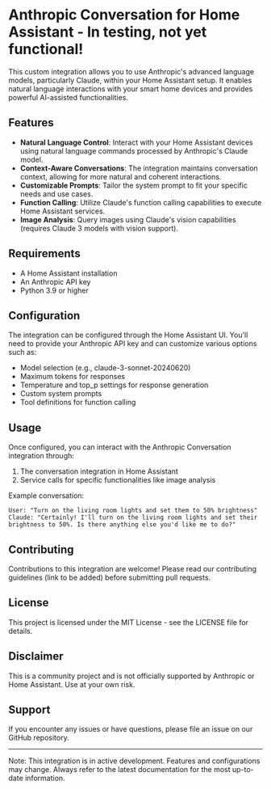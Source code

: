 # Anthropic Conversation for Home Assistant - In testing, not yet functional!

This custom integration allows you to use Anthropic's advanced language models, particularly Claude, within your Home Assistant setup. It enables natural language interactions with your smart home devices and provides powerful AI-assisted functionalities.

## Features

- **Natural Language Control**: Interact with your Home Assistant devices using natural language commands processed by Anthropic's Claude model.
- **Context-Aware Conversations**: The integration maintains conversation context, allowing for more natural and coherent interactions.
- **Customizable Prompts**: Tailor the system prompt to fit your specific needs and use cases.
- **Function Calling**: Utilize Claude's function calling capabilities to execute Home Assistant services.
- **Image Analysis**: Query images using Claude's vision capabilities (requires Claude 3 models with vision support).

## Requirements

- A Home Assistant installation
- An Anthropic API key
- Python 3.9 or higher

## Configuration

The integration can be configured through the Home Assistant UI. You'll need to provide your Anthropic API key and can customize various options such as:

- Model selection (e.g., claude-3-sonnet-20240620)
- Maximum tokens for responses
- Temperature and top_p settings for response generation
- Custom system prompts
- Tool definitions for function calling

## Usage

Once configured, you can interact with the Anthropic Conversation integration through:

1. The conversation integration in Home Assistant
2. Service calls for specific functionalities like image analysis

Example conversation:
```
User: "Turn on the living room lights and set them to 50% brightness"
Claude: "Certainly! I'll turn on the living room lights and set their brightness to 50%. Is there anything else you'd like me to do?"
```

## Contributing

Contributions to this integration are welcome! Please read our contributing guidelines (link to be added) before submitting pull requests.

## License

This project is licensed under the MIT License - see the LICENSE file for details.

## Disclaimer

This is a community project and is not officially supported by Anthropic or Home Assistant. Use at your own risk.

## Support

If you encounter any issues or have questions, please file an issue on our GitHub repository.

---

Note: This integration is in active development. Features and configurations may change. Always refer to the latest documentation for the most up-to-date information.
